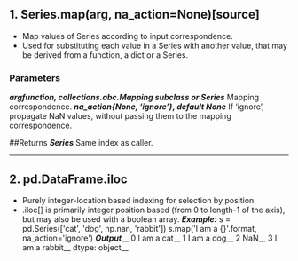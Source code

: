 ## 1. Series.map(arg, na_action=None)[source]
  * Map values of Series according to input correspondence.
  * Used for substituting each value in a Series with another value, that may be derived from a function, a dict or a Series.

### Parameters
  ***argfunction, collections.abc.Mapping subclass or Series***
    Mapping correspondence.
  ***na_action{None, ‘ignore’}, default None***
    If ‘ignore’, propagate NaN values, without passing them to the mapping correspondence.

##Returns
  ***Series***
  Same index as caller.
  
---
  ## 2. pd.DataFrame.iloc
  * Purely integer-location based indexing for selection by position.
  * .iloc[] is primarily integer position based (from 0 to length-1 of the axis), but may also be used with a boolean array.
  ***Example:***
  s = pd.Series(['cat', 'dog', np.nan, 'rabbit'])
  s.map('I am a {}'.format, na_action='ignore')
  ***Output***__
  0     I am a cat__
  1     I am a dog__
  2            NaN__
  3  I am a rabbit__
  dtype: object__
